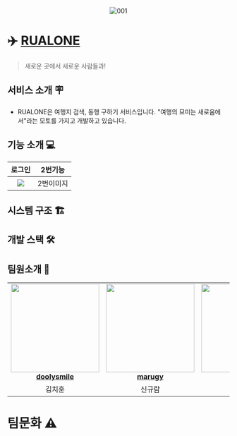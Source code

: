 

<div align="center">
<!--     <a href="https://rualone.com">
        <img width="450" alt="rualone_logo 2023-06-28" src="https://github.com/Lets-Travel-Well/.github/assets/91540464/6420246e-8119-48cc-b4d0-aa5179151095" >  
    </a> -->

![001](https://github.com/Lets-Travel-Well/.github/assets/122503960/46751af2-1e0c-4039-94b4-dd177bc2206d)

</div>  

# ✈️ [RUALONE](https://rualone.com)

> 새로운 곳에서 새로운 사람들과!

## 서비스 소개 🪧
* RUALONE은 여행지 검색, 동행 구하기 서비스입니다. "여행의 묘미는 새로움에서"라는 모토를 가지고 개발하고 있습니다.

## 기능 소개 💻

|로그인|2번기능|
|:-:|:-:|
|<img src="https://github.com/Lets-Travel-Well/.github/assets/122503960/56528f98-e60a-4bf4-a2d0-edc2e1438ac5">|2번이미지|




## 시스템 구조 🏗️


## 개발 스택 🛠️




## 팀원소개 🤝

<table align="center">
    <tr align="center">
        <td style="min-width: 150px;">
            <a href="https://github.com/doolysmile">
              <img src="https://avatars.githubusercontent.com/u/28800270?v=4?s=100" width="200">
              <br />
              <b>doolysmile</b>
            </a>
        </td>
        <td style="min-width: 150px;">
            <a href="https://github.com/marugy">
              <img src="https://avatars.githubusercontent.com/u/91540464?v=4?s=100" width="200">
              <br />
              <b>marugy</b>
            </a> 
        </td>
        <td style="min-width: 150px;">
            <a href="https://github.com/yhj0214">
              <img src="https://avatars.githubusercontent.com/u/87259492?v=4?s=100" width="200">
              <br />
              <b>yhj0214</b>
            </a> 
        </td>
        <td style="min-width: 150px;">
            <a href="https://github.com/byh9811">
              <img src="https://avatars.githubusercontent.com/u/50614241?v=4?s=100" width="200">
              <br />
              <b>byh9811</b>
            </a> 
        </td>
        <td style="min-width: 150px;">
            <a href="https://github.com/non-inss">
              <img src="https://avatars.githubusercontent.com/u/122503960?v=4" width="200">
              <br />
              <b>non-inss</b>
            </a> 
        </td>
    </tr>
    <tr align="center">
        <td>
            김치훈
        </td>
        <td>
            신규람
        </td>
</div>
   <td>
            유호재
        </td>
   <td>
            배용현
        </td>
   <td>
            이명인
        </td>
    </tr>
</table>

# 팀문화 ⚠️

